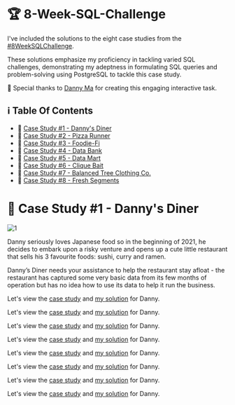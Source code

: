 # 🏆 8-Week-SQL-Challenge

I've included the solutions to the eight case studies from the [#8WeekSQLChallenge](https://8weeksqlchallenge.com). 

These solutions emphasize my proficiency in tackling varied SQL challenges, demonstrating my adeptness in formulating SQL queries and problem-solving using PostgreSQL to tackle this case study.

🔆 Special thanks to [Danny Ma](https://www.linkedin.com/company/datawithdanny/) for creating this engaging interactive task. 

## ℹ️  Table Of Contents

* 🍜 [Case Study #1 - Danny's Diner](https://github.com/bachbaongan/Portfolio_Data/tree/main/SQL/8_week_SQL_Challenge/Case%20study%20%231)
* 🍕 [Case Study #2 - Pizza Runner](https://github.com/bachbaongan/Portfolio_Data/tree/main/SQL/8_week_SQL_Challenge/Case%20Study%20%232)
* 🥑 [Case Study #3 - Foodie-Fi](https://github.com/bachbaongan/Portfolio_Data/tree/main/SQL/8_week_SQL_Challenge/Case%20Study%20%233)
* 🏦 [Case Study #4 - Data Bank](https://github.com/bachbaongan/Portfolio_Data/tree/main/SQL/8_week_SQL_Challenge/Case%20Study%20%234)
* 🛒 [Case Study #5 - Data Mart](https://github.com/bachbaongan/Portfolio_Data/tree/main/SQL/8_week_SQL_Challenge/Case%20Study%20%235)
* 🦀 [Case Study #6 - Clique Bait](https://github.com/bachbaongan/Portfolio_Data/tree/main/SQL/8_week_SQL_Challenge/Case%20Study%20%236)
* 👕 [Case Study #7 - Balanced Tree Clothing Co.](https://github.com/bachbaongan/Portfolio_Data/tree/main/SQL/8_week_SQL_Challenge/Case%20Study%20%237)
* 🍊 [Case Study #8 - Fresh Segments](https://github.com/bachbaongan/Portfolio_Data/tree/main/SQL/8_week_SQL_Challenge/Case%20Study%20%238)

# 🍜 Case Study #1 - Danny's Diner
![1](https://github.com/bachbaongan/Portfolio_Data/assets/144385168/65533141-66de-4037-b7a3-1a8f6e377010)

Danny seriously loves Japanese food so in the beginning of 2021, he decides to embark upon a risky venture and opens up a cute little restaurant that sells his 3 favourite foods: sushi, curry and ramen.

Danny’s Diner needs your assistance to help the restaurant stay afloat - the restaurant has captured some very basic data from its few months of operation but has no idea how to use its data to help it run the business.

Let's view the [case study](https://8weeksqlchallenge.com/case-study-1/) and [my solution](https://github.com/bachbaongan/Portfolio_Data/tree/main/SQL/8_week_SQL_Challenge/Case%20study%20%231) for Danny.


Let's view the [case study]((https://8weeksqlchallenge.com/case-study-2/)) and [my solution](https://github.com/bachbaongan/Portfolio_Data/tree/main/SQL/8_week_SQL_Challenge/Case%20Study%20%232) for Danny.

Let's view the [case study](https://8weeksqlchallenge.com/case-study-3/) and [my solution](https://github.com/bachbaongan/Portfolio_Data/tree/main/SQL/8_week_SQL_Challenge/Case%20Study%20%233) for Danny.

Let's view the [case study](https://8weeksqlchallenge.com/case-study-4/) and [my solution](https://github.com/bachbaongan/Portfolio_Data/tree/main/SQL/8_week_SQL_Challenge/Case%20Study%20%234) for Danny.

Let's view the [case study](https://8weeksqlchallenge.com/case-study-5/) and [my solution](https://github.com/bachbaongan/Portfolio_Data/tree/main/SQL/8_week_SQL_Challenge/Case%20Study%20%235) for Danny.

Let's view the [case study](https://8weeksqlchallenge.com/case-study-6/) and [my solution](https://github.com/bachbaongan/Portfolio_Data/tree/main/SQL/8_week_SQL_Challenge/Case%20Study%20%236) for Danny.

Let's view the [case study](https://8weeksqlchallenge.com/case-study-7/) and [my solution](https://github.com/bachbaongan/Portfolio_Data/tree/main/SQL/8_week_SQL_Challenge/Case%20Study%20%237) for Danny.

Let's view the [case study](https://8weeksqlchallenge.com/case-study-8/) and [my solution](https://github.com/bachbaongan/Portfolio_Data/tree/main/SQL/8_week_SQL_Challenge/Case%20Study%20%238) for Danny.
